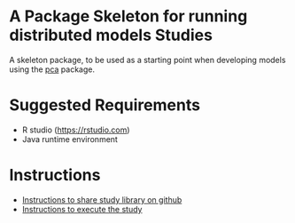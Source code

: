 A Package Skeleton for running distributed models Studies
========================================================

A skeleton package, to be used as a starting point when developing models using the [pca](https://cran.r-project.org/web/packages/pda/pda.pdf) package.


Suggested Requirements
===================
- R studio (https://rstudio.com)
- Java runtime environment

Instructions
========================================================

- [Instructions to share study library on github](STUDY-PACKAGE-SHARE.md)
- [Instructions to execute the study ](STUDY-PACKAGE-EXECUTE.md)


